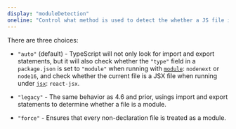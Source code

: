 ```yaml
---
display: "moduleDetection"
oneline: "Control what method is used to detect the whether a JS file is a module."
---
```


There are three choices: 

- `"auto"` (default) - TypeScript will not only look for import and export statements, but it will also check whether the `"type"` field in a `package.json` is set to `"module"` when running with [`module`](#module): `nodenext` or `node16`, and check whether the current file is a JSX file when running under [`jsx`](#jsx):  `react-jsx`.

- `"legacy"` - The same behavior as 4.6 and prior, usings import and export statements to determine whether a file is a module.

- `"force"` - Ensures that every non-declaration file is treated as a module.
